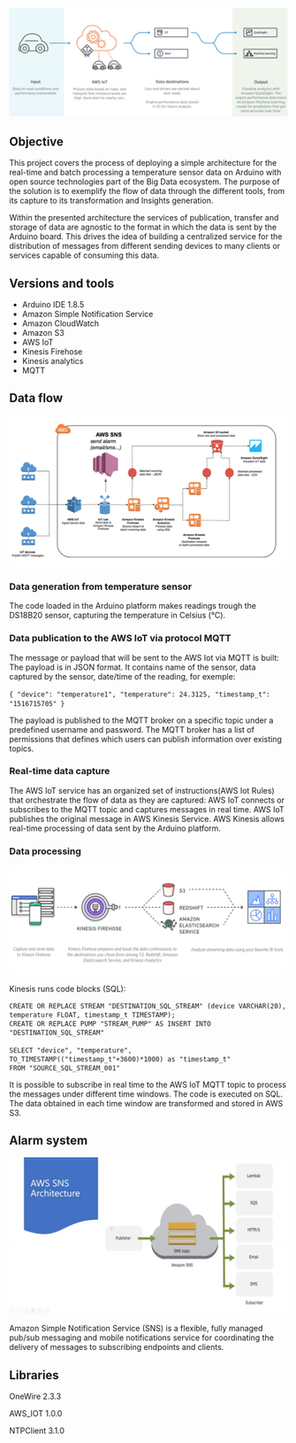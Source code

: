 ![Schema Data processing](https://github.com/istik/iot_bigdata/blob/master/pic/projetiot.png)

## Objective

This project covers the process of deploying a simple architecture for the real-time and batch processing a temperature sensor data on Arduino with open source technologies part of the Big Data ecosystem. The purpose of the solution is to exemplify the flow of data through the different tools, from its capture to its transformation and Insights generation.

Within the presented architecture the services of publication, transfer and storage of data are agnostic to the format in which the data is sent by the Arduino board. This drives the idea of building a centralized service for the distribution of messages from different sending devices to many clients or services capable of consuming this data.

## Versions and tools
- Arduino IDE 1.8.5
- Amazon Simple Notification Service
- Amazon CloudWatch
- Amazon S3
- AWS IoT
- Kinesis Firehose
- Kinesis analytics
- MQTT


## Data flow
![Schema data flow](https://github.com/istik/iot_bigdata/blob/master/pic/schema.png)

### Data generation from temperature sensor

The code loaded in the Arduino platform makes readings trough the DS18B20 sensor, capturing the temperature in Celsius (°C).


### Data publication to the AWS IoT via protocol MQTT

The message or payload that will be sent to the AWS Iot via MQTT is built:
The payload is in JSON format.
It contains name of the sensor, data captured by the sensor, date/time of the reading, for exemple:

`{
"device": "temperature1",
"temperature": 24.3125,
"timestamp_t": "1516715705"
}`

The payload is published to the MQTT broker on a specific topic under a predefined username and password.
The MQTT broker has a list of permissions that defines which users can publish information over existing topics.

### Real-time data capture

The AWS IoT service has an organized set of instructions(AWS Iot Rules) that orchestrate the flow of data as they are captured:
AWS IoT connects or subscribes to the MQTT topic and captures messages in real time.
AWS IoT publishes the original message in AWS Kinesis Service.
AWS Kinesis allows real-time processing of data sent by the Arduino platform.

### Data processing
![Schema Data processing](https://github.com/istik/iot_bigdata/blob/master/pic/Capture%20d%E2%80%99e%CC%81cran%202018-01-23%20a%CC%80%2023.04.44.png)

Kinesis runs code blocks (SQL):

```
CREATE OR REPLACE STREAM "DESTINATION_SQL_STREAM" (device VARCHAR(20), temperature FLOAT, timestamp_t TIMESTAMP);
CREATE OR REPLACE PUMP "STREAM_PUMP" AS INSERT INTO "DESTINATION_SQL_STREAM"

SELECT "device", "temperature", TO_TIMESTAMP(("timestamp_t"+3600)*1000) as "timestamp_t"
FROM "SOURCE_SQL_STREAM_001"
```

It is possible to subscribe in real time to the AWS IoT MQTT topic to process the messages under different time windows.
The code is executed on SQL.
The data obtained in each time window are transformed and stored in AWS S3.

## Alarm system

![Schema aws sns](https://github.com/istik/iot_bigdata/blob/master/pic/awssns.jpg)

Amazon Simple Notification Service (SNS) is a flexible, fully managed pub/sub messaging and mobile notifications service for coordinating the delivery of messages to subscribing endpoints and clients. 


## Libraries
OneWire 2.3.3

AWS_IOT 1.0.0

NTPClient 3.1.0
